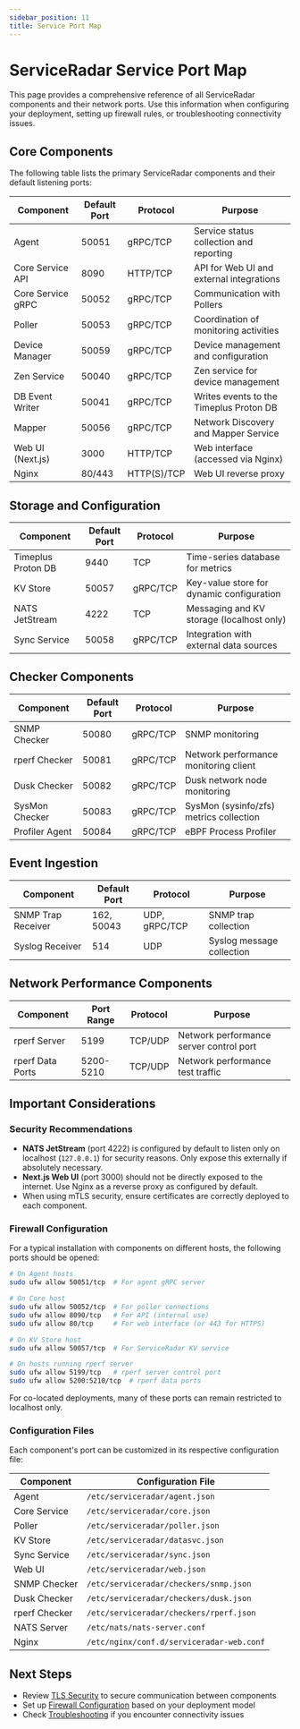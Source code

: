 ```yaml
---
sidebar_position: 11
title: Service Port Map
---
```


# ServiceRadar Service Port Map

This page provides a comprehensive reference of all ServiceRadar components and their network ports. Use this information when configuring your deployment, setting up firewall rules, or troubleshooting connectivity issues.

## Core Components

The following table lists the primary ServiceRadar components and their default listening ports:

| Component         | Default Port | Protocol    | Purpose                                  |
|-------------------|--------------|-------------|------------------------------------------|
| Agent             | 50051        | gRPC/TCP    | Service status collection and reporting  |
| Core Service API  | 8090         | HTTP/TCP    | API for Web UI and external integrations |
| Core Service gRPC | 50052        | gRPC/TCP    | Communication with Pollers               |
| Poller            | 50053        | gRPC/TCP    | Coordination of monitoring activities    |
| Device Manager    | 50059        | gRPC/TCP    | Device management and configuration      |
| Zen Service       | 50040        | gRPC/TCP    | Zen service for device management        |
| DB Event Writer   | 50041        | gRPC/TCP    | Writes events to the Timeplus Proton DB  |
| Mapper            | 50056        | gRPC/TCP    | Network Discovery and Mapper Service     |
| Web UI (Next.js)  | 3000         | HTTP/TCP    | Web interface (accessed via Nginx)       |
| Nginx             | 80/443       | HTTP(S)/TCP | Web UI reverse proxy                     |

## Storage and Configuration

| Component          | Default Port | Protocol | Purpose                                   |
|--------------------|--------------|----------|-------------------------------------------|
| Timeplus Proton DB | 9440         | TCP      | Time-series database for metrics          |
| KV Store           | 50057        | gRPC/TCP | Key-value store for dynamic configuration |
| NATS JetStream     | 4222         | TCP      | Messaging and KV storage (localhost only) |
| Sync Service       | 50058        | gRPC/TCP | Integration with external data sources    |

## Checker Components

| Component      | Default Port | Protocol | Purpose                                 |
|----------------|--------------|----------|-----------------------------------------|
| SNMP Checker   | 50080        | gRPC/TCP | SNMP monitoring                         |
| rperf Checker  | 50081        | gRPC/TCP | Network performance monitoring client   |
| Dusk Checker   | 50082        | gRPC/TCP | Dusk network node monitoring            |
| SysMon Checker | 50083        | gRPC/TCP | SysMon (sysinfo/zfs) metrics collection |
| Profiler Agent | 50084        | gRPC/TCP | eBPF Process Profiler                   |

## Event Ingestion

| Component          | Default Port | Protocol      | Purpose                     |
|--------------------|--------------|---------------|-----------------------------|
| SNMP Trap Receiver | 162, 50043   | UDP, gRPC/TCP | SNMP trap collection        |
| Syslog Receiver    | 514          | UDP           | Syslog message collection   |

## Network Performance Components

| Component        | Port Range | Protocol | Purpose                                 |
|------------------|------------|----------|-----------------------------------------|
| rperf Server     | 5199       | TCP/UDP  | Network performance server control port |
| rperf Data Ports | 5200-5210  | TCP/UDP  | Network performance test traffic        |

## Important Considerations

### Security Recommendations

- **NATS JetStream** (port 4222) is configured by default to listen only on localhost (`127.0.0.1`) for security reasons. Only expose this externally if absolutely necessary.
- **Next.js Web UI** (port 3000) should not be directly exposed to the internet. Use Nginx as a reverse proxy as configured by default.
- When using mTLS security, ensure certificates are correctly deployed to each component.

### Firewall Configuration

For a typical installation with components on different hosts, the following ports should be opened:

```bash
# On Agent hosts
sudo ufw allow 50051/tcp  # For agent gRPC server

# On Core host
sudo ufw allow 50052/tcp  # For poller connections
sudo ufw allow 8090/tcp   # For API (internal use)
sudo ufw allow 80/tcp     # For web interface (or 443 for HTTPS)

# On KV Store host
sudo ufw allow 50057/tcp  # For ServiceRadar KV service

# On hosts running rperf server
sudo ufw allow 5199/tcp   # rperf server control port
sudo ufw allow 5200:5210/tcp  # rperf data ports
```

For co-located deployments, many of these ports can remain restricted to localhost only.

### Configuration Files

Each component's port can be customized in its respective configuration file:

| Component | Configuration File |
|-----------|-------------------|
| Agent | `/etc/serviceradar/agent.json` |
| Core Service | `/etc/serviceradar/core.json` |
| Poller | `/etc/serviceradar/poller.json` |
| KV Store | `/etc/serviceradar/datasvc.json` |
| Sync Service | `/etc/serviceradar/sync.json` |
| Web UI | `/etc/serviceradar/web.json` |
| SNMP Checker | `/etc/serviceradar/checkers/snmp.json` |
| Dusk Checker | `/etc/serviceradar/checkers/dusk.json` |
| rperf Checker | `/etc/serviceradar/checkers/rperf.json` |
| NATS Server | `/etc/nats/nats-server.conf` |
| Nginx | `/etc/nginx/conf.d/serviceradar-web.conf` |

## Next Steps

- Review [TLS Security](./tls-security.md) to secure communication between components
- Set up [Firewall Configuration](./installation.md#firewall-configuration) based on your deployment model
- Check [Troubleshooting](./installation.md#troubleshooting) if you encounter connectivity issues